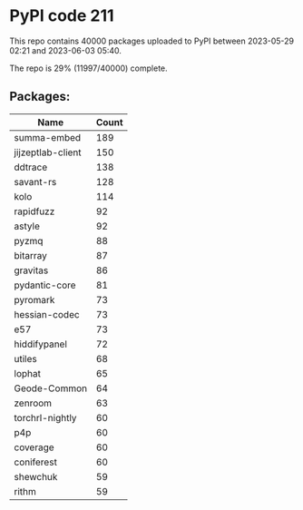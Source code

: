 # PyPI code 211

This repo contains 40000 packages uploaded to PyPI between 
2023-05-29 02:21 and 2023-06-03 05:40.

The repo is 29% (11997/40000) complete.

## Packages:

| Name  | Count |
| ----- | ----- |
| summa-embed | 189 |
| jijzeptlab-client | 150 |
| ddtrace | 138 |
| savant-rs | 128 |
| kolo | 114 |
| rapidfuzz | 92 |
| astyle | 92 |
| pyzmq | 88 |
| bitarray | 87 |
| gravitas | 86 |
| pydantic-core | 81 |
| pyromark | 73 |
| hessian-codec | 73 |
| e57 | 73 |
| hiddifypanel | 72 |
| utiles | 68 |
| lophat | 65 |
| Geode-Common | 64 |
| zenroom | 63 |
| torchrl-nightly | 60 |
| p4p | 60 |
| coverage | 60 |
| coniferest | 60 |
| shewchuk | 59 |
| rithm | 59 |


